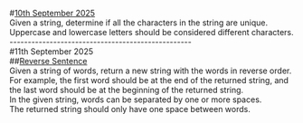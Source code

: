 #<u>10th September 2025</u> <br>
Given a string, determine if all the characters in the string are unique.<br>
Uppercase and lowercase letters should be considered different characters.<br>
--------------------------------------------------<br>
#11th September 2025</u> <br>
##<u>Reverse Sentence</u><br>
Given a string of words, return a new string with the words in reverse order. For example, the first word should be at the end of the returned string, and the last word should be at the beginning of the returned string.<br>
In the given string, words can be separated by one or more spaces.<br>
The returned string should only have one space between words.<br>
